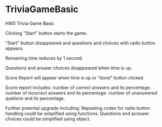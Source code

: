 # TriviaGameBasic
HW5 Trivia Game Basic

Clicking "Start" button starts the game.

"Start" button disappeared and questions and choices with radio button appears.

Remaining time reduces by 1 second.

Questions and answer choices disappeared when time is up.

Score Report will appear when time is up or "done" button clicked.

Score report includes:
number of correct answers and its percentage.
number of incorrect answers and its percentage.
number of unanswered quetions and its percentage.

Further potential upgrade including:
Repeating codes for radio button handling could be simplified using functions.
Questions and acnswer choices could be simplified using object.
